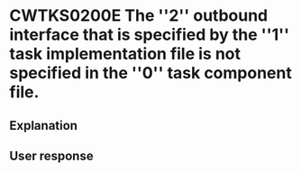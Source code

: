 # CWTKS0200E The ''2'' outbound interface that is specified by the ''1'' task implementation file is not specified in the ''0'' task component file.

## Explanation

## User response